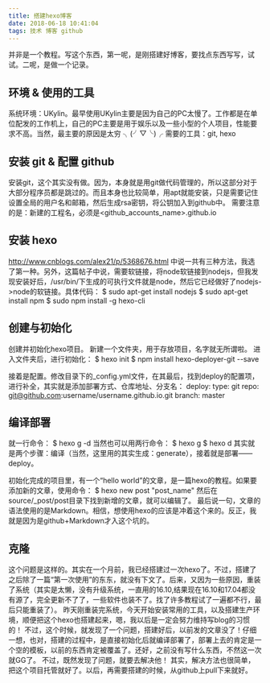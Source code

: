 ```yaml
---
title: 搭建hexo博客
date: 2018-06-18 10:41:04
tags: 技术 博客 github
---
```

并非是一个教程。写这个东西，第一呢，是刚搭建好博客，要找点东西写写，试试。二呢，是做一个记录。

## 环境 & 使用的工具
系统环境：UKylin。最早使用UKylin主要是因为自己的PC太慢了。工作都是在单位配发的工作机上，自己的PC主要是用于娱乐以及一些小型的个人项目，性能要求不高。当然，最主要的原因是太穷 ╮(╯▽╰)╭
需要的工具：git, hexo

## 安装 git & 配置 github
安装git，这个其实没有做。因为，本身就是用git做代码管理的，所以这部分对于大部分程序员都是跳过的。而且本身也比较简单，用apt就能安装，只是需要记住设置全局的用户名和邮箱，然后生成rsa密钥，将公钥加入到github中。
需要注意的是：新建的工程名，必须是\<github\_accounts\_name\>.github.io

## 安装 hexo
http://www.cnblogs.com/alex21/p/5368676.html 中说一共有三种方法，我选了第一种。另外，这篇帖子中说，需要软链接，将node软链接到nodejs，但我发现安装好后，/usr/bin/下生成的可执行文件就是node，然后它已经做好了nodejs-\>node的软链接。具体代码：
	$ sudo apt-get install nodejs
	$ sudo apt-get install npm
	$ sudo npm install -g hexo-cli

## 创建与初始化
创建并初始化hexo项目。
新建一个文件夹，用于存放项目，名字就无所谓啦。
进入文件夹后，进行初始化：
	$ hexo init
	$ npm install hexo-deployer-git --save

接着是配置。修改目录下的\_config.yml文件，在其最后，找到deploy的配置项，进行补全，其实就是添加部署方式、仓库地址、分支名：
	deploy:
		type: git
		repo: git@github.com:username/username.github.io.git
		branch: master

## 编译部署
就一行命令：
	$ hexo g -d
当然也可以用两行命令：
	$ hexo g
	$ hexo d
其实就是两个步骤：编译（当然，这里用的其实生成：generate），接着就是部署——deploy。

初始化完成的项目里，有一个“hello world”的文章，是一篇hexo的教程。如果要添加新的文章，使用命令：
	$ hexo new post "post\_name"
然后在source/\_post/post目录下找到新增的文章，就可以编辑了。
最后说一句，文章的语法使用的是Markdown。相信，想使用hexo的应该是冲着这个来的。反正，我就是因为是github+Markdown才入这个坑的。

## 克隆
这个问题是这样的。其实在一个月前，我已经搭建过一次hexo了。不过，搭建了之后除了一篇“第一次使用”的东东，就没有下文了。后来，又因为一些原因，重装了系统（其实是太懒，没有升级系统，一直用的16.10,结果现在16.10和17.04都没有源了，完全更新不了了，一些软件也装不了。找了许多教程试了一遍都不行，最后只能重装了）。
昨天刚重装完系统，今天开始安装常用的工具，以及搭建生产环境，顺便把这个hexo也搭建起来，嗯，我以后是一定会努力维持写blog的习惯的！
不过，这个时候，就发现了一个问题，搭建好后，以前发的文章没了！仔细一想，也对，搭建的过程中，是直接初始化后就编译部署了，部署上去的肯定是一个空的模板，以前的东西肯定被覆盖了。还好，之前没有写什么东西，不然这一次就GG了。
不过，既然发现了问题，就要去解决他！
其实，解决方法也很简单，把这个项目托管就好了。以后，再需要搭建的时候，从github上pull下来就好。
